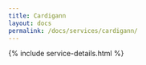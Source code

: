 ```yaml
---
title: Cardigann
layout: docs
permalink: /docs/services/cardigann/
---
```


{% include service-details.html %}
